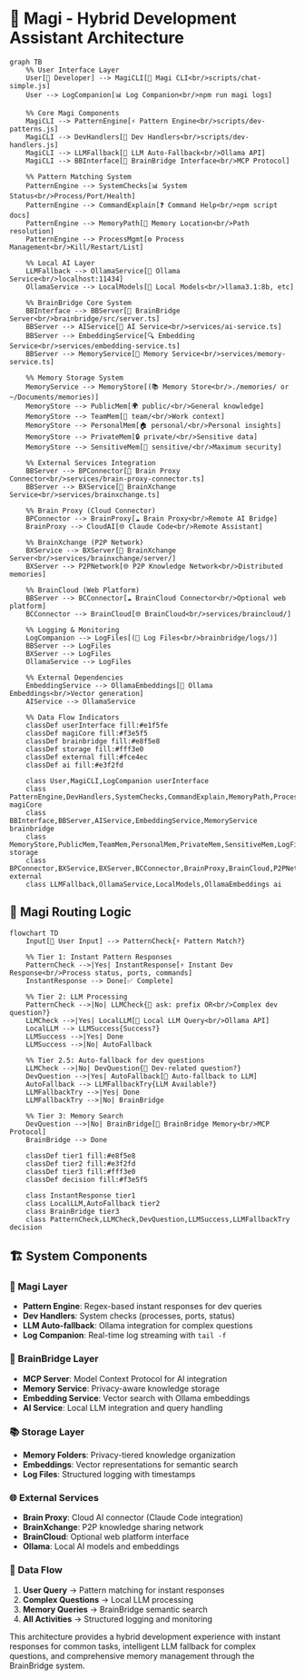 # 🧙 Magi - Hybrid Development Assistant Architecture

```mermaid
graph TB
    %% User Interface Layer
    User[👤 Developer] --> MagiCLI[🧙 Magi CLI<br/>scripts/chat-simple.js]
    User --> LogCompanion[📊 Log Companion<br/>npm run magi logs]
    
    %% Core Magi Components
    MagiCLI --> PatternEngine[⚡ Pattern Engine<br/>scripts/dev-patterns.js]
    MagiCLI --> DevHandlers[🔧 Dev Handlers<br/>scripts/dev-handlers.js]
    MagiCLI --> LLMFallback[🤖 LLM Auto-Fallback<br/>Ollama API]
    MagiCLI --> BBInterface[🧠 BrainBridge Interface<br/>MCP Protocol]
    
    %% Pattern Matching System
    PatternEngine --> SystemChecks[📊 System Status<br/>Process/Port/Health]
    PatternEngine --> CommandExplain[❓ Command Help<br/>npm script docs]
    PatternEngine --> MemoryPath[📁 Memory Location<br/>Path resolution]
    PatternEngine --> ProcessMgmt[⚙️ Process Management<br/>Kill/Restart/List]
    
    %% Local AI Layer
    LLMFallback --> OllamaService[🦙 Ollama Service<br/>localhost:11434]
    OllamaService --> LocalModels[🧠 Local Models<br/>llama3.1:8b, etc]
    
    %% BrainBridge Core System
    BBInterface --> BBServer[🧠 BrainBridge Server<br/>brainbridge/src/server.ts]
    BBServer --> AIService[🤖 AI Service<br/>services/ai-service.ts]
    BBServer --> EmbeddingService[🔍 Embedding Service<br/>services/embedding-service.ts]
    BBServer --> MemoryService[💾 Memory Service<br/>services/memory-service.ts]
    
    %% Memory Storage System
    MemoryService --> MemoryStore[(📚 Memory Store<br/>./memories/ or ~/Documents/memories)]
    MemoryStore --> PublicMem[🌍 public/<br/>General knowledge]
    MemoryStore --> TeamMem[👥 team/<br/>Work context]
    MemoryStore --> PersonalMem[🏠 personal/<br/>Personal insights]
    MemoryStore --> PrivateMem[🔒 private/<br/>Sensitive data]
    MemoryStore --> SensitiveMem[🚨 sensitive/<br/>Maximum security]
    
    %% External Services Integration
    BBServer --> BPConnector[🌉 Brain Proxy Connector<br/>services/brain-proxy-connector.ts]
    BBServer --> BXService[🔄 BrainXchange Service<br/>services/brainxchange.ts]
    
    %% Brain Proxy (Cloud Connector)
    BPConnector --> BrainProxy[☁️ Brain Proxy<br/>Remote AI Bridge]
    BrainProxy --> CloudAI[🌐 Claude Code<br/>Remote Assistant]
    
    %% BrainXchange (P2P Network)
    BXService --> BXServer[🔗 BrainXchange Server<br/>services/brainxchange/server/]
    BXServer --> P2PNetwork[🌐 P2P Knowledge Network<br/>Distributed memories]
    
    %% BrainCloud (Web Platform)
    BBServer --> BCConnector[☁️ BrainCloud Connector<br/>Optional web platform]
    BCConnector --> BrainCloud[🌐 BrainCloud<br/>services/braincloud/]
    
    %% Logging & Monitoring
    LogCompanion --> LogFiles[(📝 Log Files<br/>brainbridge/logs/)]
    BBServer --> LogFiles
    BXServer --> LogFiles
    OllamaService --> LogFiles
    
    %% External Dependencies
    EmbeddingService --> OllamaEmbeddings[🔢 Ollama Embeddings<br/>Vector generation]
    AIService --> OllamaService
    
    %% Data Flow Indicators
    classDef userInterface fill:#e1f5fe
    classDef magiCore fill:#f3e5f5
    classDef brainbridge fill:#e8f5e8
    classDef storage fill:#fff3e0
    classDef external fill:#fce4ec
    classDef ai fill:#e3f2fd
    
    class User,MagiCLI,LogCompanion userInterface
    class PatternEngine,DevHandlers,SystemChecks,CommandExplain,MemoryPath,ProcessMgmt magiCore
    class BBInterface,BBServer,AIService,EmbeddingService,MemoryService brainbridge
    class MemoryStore,PublicMem,TeamMem,PersonalMem,PrivateMem,SensitiveMem,LogFiles storage
    class BPConnector,BXService,BXServer,BCConnector,BrainProxy,BrainCloud,P2PNetwork,CloudAI external
    class LLMFallback,OllamaService,LocalModels,OllamaEmbeddings ai
```

## 🧙 Magi Routing Logic

```mermaid
flowchart TD
    Input[📝 User Input] --> PatternCheck{⚡ Pattern Match?}
    
    %% Tier 1: Instant Pattern Responses
    PatternCheck -->|Yes| InstantResponse[⚡ Instant Dev Response<br/>Process status, ports, commands]
    InstantResponse --> Done[✅ Complete]
    
    %% Tier 2: LLM Processing
    PatternCheck -->|No| LLMCheck{🤖 ask: prefix OR<br/>Complex dev question?}
    LLMCheck -->|Yes| LocalLLM[🦙 Local LLM Query<br/>Ollama API]
    LocalLLM --> LLMSuccess{Success?}
    LLMSuccess -->|Yes| Done
    LLMSuccess -->|No| AutoFallback
    
    %% Tier 2.5: Auto-fallback for dev questions
    LLMCheck -->|No| DevQuestion{🔧 Dev-related question?}
    DevQuestion -->|Yes| AutoFallback[🤖 Auto-fallback to LLM]
    AutoFallback --> LLMFallbackTry{LLM Available?}
    LLMFallbackTry -->|Yes| Done
    LLMFallbackTry -->|No| BrainBridge
    
    %% Tier 3: Memory Search
    DevQuestion -->|No| BrainBridge[🧠 BrainBridge Memory<br/>MCP Protocol]
    BrainBridge --> Done
    
    classDef tier1 fill:#e8f5e8
    classDef tier2 fill:#e3f2fd
    classDef tier3 fill:#fff3e0
    classDef decision fill:#f3e5f5
    
    class InstantResponse tier1
    class LocalLLM,AutoFallback tier2
    class BrainBridge tier3
    class PatternCheck,LLMCheck,DevQuestion,LLMSuccess,LLMFallbackTry decision
```

## 🏗️ System Components

### 🧙 Magi Layer
- **Pattern Engine**: Regex-based instant responses for dev queries
- **Dev Handlers**: System checks (processes, ports, status)
- **LLM Auto-fallback**: Ollama integration for complex questions
- **Log Companion**: Real-time log streaming with `tail -f`

### 🧠 BrainBridge Layer  
- **MCP Server**: Model Context Protocol for AI integration
- **Memory Service**: Privacy-aware knowledge storage
- **Embedding Service**: Vector search with Ollama embeddings
- **AI Service**: Local LLM integration and query handling

### 📚 Storage Layer
- **Memory Folders**: Privacy-tiered knowledge organization
- **Embeddings**: Vector representations for semantic search  
- **Log Files**: Structured logging with timestamps

### 🌐 External Services
- **Brain Proxy**: Cloud AI connector (Claude Code integration)
- **BrainXchange**: P2P knowledge sharing network
- **BrainCloud**: Optional web platform interface
- **Ollama**: Local AI models and embeddings

### 🔄 Data Flow
1. **User Query** → Pattern matching for instant responses
2. **Complex Questions** → Local LLM processing 
3. **Memory Queries** → BrainBridge semantic search
4. **All Activities** → Structured logging and monitoring

This architecture provides a hybrid development experience with instant responses for common tasks, intelligent LLM fallback for complex questions, and comprehensive memory management through the BrainBridge system.
